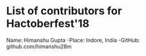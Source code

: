 # List of contributors for Hactoberfest'18
Name: Himanshu Gupta
  -Place: Indore, India
  -GitHub: github.com/himanshu28m
